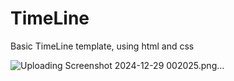 # TimeLine
Basic TimeLine template, using html and css


![Uploading Screenshot 2024-12-29 002025.png…]()

